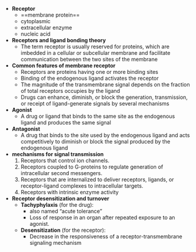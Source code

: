 - **Receptor**
	- ==membrane protein==
	- cytoplasmic 
	- extracellular enzyme
	- nucleic acid
- **Receptors and ligand bonding theory** 
	- The term receptor is usually reserved for proteins, which are imbedded in a cellular or subcellular membrane and facilitate communication between the two sites of the membrane
- **Common features of membrane receptor**
	- Receptors are proteins having one or more binding sites
	- Binding of the endogenous ligand activates the receptor
	- The magnitude of the transmembrane signal depends on the fraction of total receptors occupies by the ligand
	- Drugs can enhance, diminish, or block the generation, transmission, or receipt of ligand-generate signals by several mechanisms
- **Agonist**
	- A drug or ligand that binds to the same site as the endogenous ligand and produces the same signal
- **Antagonist**
	- A drug that binds to the site used by the endogenous ligand and acts competitively to diminish or block the signal produced by the endogenous ligand
- **mechanisms for signal transmission**
	1. Receptors that control ion channels.
	2. Receptors coupled to G-proteins to regulate generation of intracellular second messengers.
	3. Receptors that are internalized to deliver receptors, ligands, or receptor-ligand complexes to intracellular targets.
	4. Receptors with intrinsic enzyme activity
- **Receptor desensitization and turnover**
	- **Tachyphylaxis** (for the drug):
		- also named “acute tolerance”
		- Loss of response in an organ after repeated exposure to an agonist.
	- **Desensitization** (for the receptor):
		- Decrease in the responsiveness of a receptor-transmembrane signaling mechanism